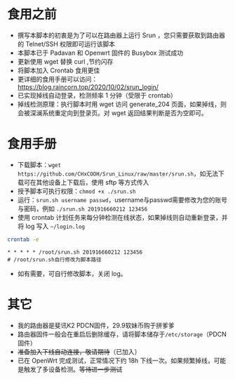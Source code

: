 # 食用之前
* 撰写本脚本的初衷是为了可以在路由器上运行 Srun ，您只需要获取到路由器的 Telnet/SSH 权限即可运行该脚本
* 本脚本已于 Padavan 和 Openwrt 固件的 Busybox 测试成功
* 更新使用 wget 替换 curl ,节约闪存
* 将脚本加入 Crontab 食用更佳
* 更详细的食用手册可以访问：https://blog.raincorn.top/2020/10/02/srun_login/
* 已实现掉线自动登录，检测频率 1 分钟（受限于 crontab）
* 掉线检测原理：执行脚本时用 wget 访问 generate_204 页面，如果掉线，则会被深澜系统重定向到登录页。对 wget 返回结果判断是否为空即可。

# 食用手册
* 下载脚本：`wget https://github.com/CHxCOOH/Srun_Linux/raw/master/srun.sh`，如无法下载可在其他设备上下载后，使用 sftp 等方式传入
* 授予脚本可执行权限：`chmod +x ./srun.sh`
* 运行：`srun.sh username passwd`，username与passwd需要修改为您的账号与密码，例如 `./srun.sh 201916660212 123456`
* 使用 crontab 计划任务来每分钟检测在线状态，如果掉线则自动重新登录，并将 log 写入 `~/login.log`

```bash
crontab -e
```

```
* * * * * /root/srun.sh 201916660212 123456
# /root/srun.sh自行修改为脚本路径
```

* 如有需要，可自行修改脚本，关闭 log。

# 其它

* 我的路由器是斐讯K2 PDCN固件，29.9软妹币购于拼爹爹
* 路由器固件一般会在重启后删除缓存，请将脚本储存于`/etc/storage`（PDCN固件）
* ~~准备加入下线自动连接，敬请期待~~（已加入）
* 已在 OpenWrt 完成测试，正常情况下约 18h 下线一次。如果频繁掉线，可能是触发了多设备检测。~~等待进一步测试~~
